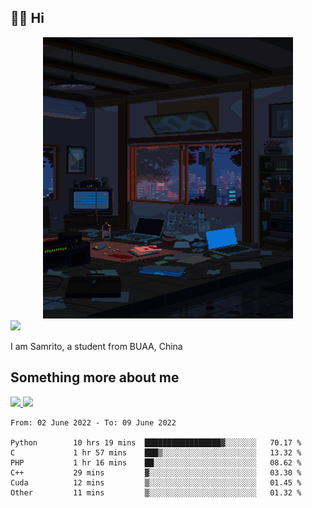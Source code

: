 ## 👋🏻 Hi

<div align="center">
<img alt="GIF" src="https://github.com/xiangsam/xiangsam/blob/271390e4ab50820a4594e3cb94b7ffaa6293de72/0_0EUAvTumWsRa2k6F.gif" width=400 height=450/>
</div>

<a href="https://github.com/xiangsam">
  <img src="https://komarev.com/ghpvc/?username=xiangsam&style=flat-square" />
</a>

I am Samrito, a student from BUAA, China


## Something more about me
<a href="https://github.com/xiangsam">
  <img src="https://github-readme-stats.vercel.app/api?username=xiangsam&show_icons=true&hide_border=true" />
</a>


<a href="https://github.com/xiangsam">
  <img src="https://github-readme-stats.vercel.app/api/top-langs/?username=xiangsam&layout=compact" />
</a>

<!--START_SECTION:waka-->

```text
From: 02 June 2022 - To: 09 June 2022

Python        10 hrs 19 mins  █████████████████▓░░░░░░░   70.17 %
C             1 hr 57 mins    ███▒░░░░░░░░░░░░░░░░░░░░░   13.32 %
PHP           1 hr 16 mins    ██░░░░░░░░░░░░░░░░░░░░░░░   08.62 %
C++           29 mins         ▓░░░░░░░░░░░░░░░░░░░░░░░░   03.30 %
Cuda          12 mins         ▒░░░░░░░░░░░░░░░░░░░░░░░░   01.45 %
Other         11 mins         ▒░░░░░░░░░░░░░░░░░░░░░░░░   01.32 %
```

<!--END_SECTION:waka-->

<!---
xiangsam/xiangsam is a ✨ special ✨ repository because its `README.md` (this file) appears on your GitHub profile.
You can click the Preview link to take a look at your changes.
--->
